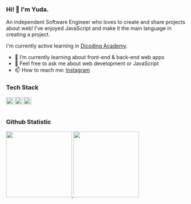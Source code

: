 ### Hi! 👋 I'm Yuda.

An independent Software Engineer who loves to create and share projects about web! I've enjoyed JavaScript and make it the main language in creating a project.

I'm currently active learning in <a href="https://dicoding.com/">Dicoding Academy</a>. 

- 🌱 I’m currently learning about front-end & back-end web apps
- 💬 Feel free to ask me about web development or JavaScript
- 📫 How to reach me: [Instagram](https://instagram.com/_yuda23_)

### Tech Stack
  <a href="#"><img align="left" alt="JavaScript" title="JavaScript" width="21px" src="https://upload.wikimedia.org/wikipedia/commons/9/99/Unofficial_JavaScript_logo_2.svg" /></a>
  <a href="https://nodejs.org/"><img align="left" alt="NodeJS" title="NodeJS" width="21px" src="https://seeklogo.com/images/N/nodejs-logo-FBE122E377-seeklogo.com.png" /></a>
  <a href="https://go.dev/"><img align="left" alt="Golang" title="Golang" width="21px" src="https://seeklogo.com/images/G/go-logo-046185B647-seeklogo.com.png" /></a>
  <br>
  <br>
  
### Github Statistic
<p align="left">
<a href="https://github.com/egyyudanugraha">
  <img height="180em" src="https://github-readme-stats-eight-theta.vercel.app/api?username=egyyudanugraha&show_icons=true&theme=algolia&include_all_commits=true&count_private=true"/>
  <img height="180em" src="https://github-readme-stats-eight-theta.vercel.app/api/top-langs/?username=egyyudanugraha&layout=compact&langs_count=8&theme=algolia"/>
</a>
</p>
